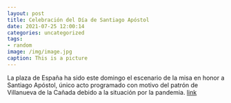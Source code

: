 ```yaml
---
layout: post
title: Celebración del Día de Santiago Apóstol
date: 2021-07-25 12:00:14
categories: uncategorized
tags:
- random
image: /img/image.jpg
caption: This is a picture
---
```

La plaza de España ha sido este domingo el escenario de la misa en honor a Santiago Apóstol, único acto programado con motivo del patrón de Villanueva de la Cañada debido a la situación por la pandemia.   [link](https://www.ayto-villacanada.es/informacion-de-interes/fiestas-tradiciones/celebracion-del-dia-de-santiago-apostol/)
